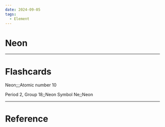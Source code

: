 ```yaml
---
date: 2024-09-05
tags:
  - Element
---
```

# Neon



---
# Flashcards
Neon;;;Atomic number 10
<!--SR:!2000-01-01,1,250!2024-09-11,3,250-->
Period 2, Group 18;;Neon
Symbol Ne;;Neon


---
# Reference
